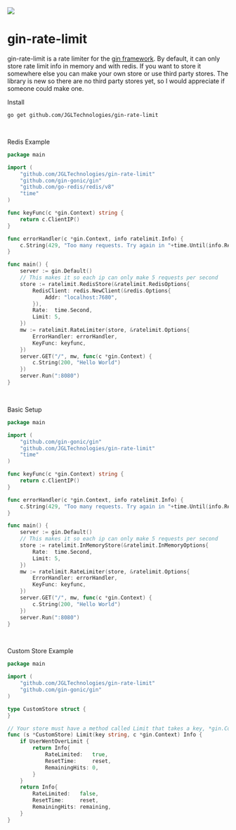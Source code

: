 <a href="https://jgltechnologies.com/discord">
<img src="https://discord.com/api/guilds/844418702430175272/embed.png">
</a>

# gin-rate-limit

gin-rate-limit is a rate limiter for the <a href="https://github.com/gin-gonic/gin">gin framework</a>. By default, it
can only store rate limit info in memory and with redis. If you want to store it somewhere else you can make your own
store or use third party stores. The library is new so there are no third party stores yet, so I would appreciate if
someone could make one.

Install

 ```shell
 go get github.com/JGLTechnologies/gin-rate-limit
```

<br>

Redis Example

```go
package main

import (
	"github.com/JGLTechnologies/gin-rate-limit"
	"github.com/gin-gonic/gin"
	"github.com/go-redis/redis/v8"
	"time"
)

func keyFunc(c *gin.Context) string {
	return c.ClientIP()
}

func errorHandler(c *gin.Context, info ratelimit.Info) {
	c.String(429, "Too many requests. Try again in "+time.Until(info.ResetTime).String())
}

func main() {
	server := gin.Default()
	// This makes it so each ip can only make 5 requests per second
	store := ratelimit.RedisStore(&ratelimit.RedisOptions{
		RedisClient: redis.NewClient(&redis.Options{
			Addr: "localhost:7680",
		}),
		Rate:  time.Second,
		Limit: 5,
	})
	mw := ratelimit.RateLimiter(store, &ratelimit.Options{
		ErrorHandler: errorHandler,
		KeyFunc: keyfunc,
    })
	server.GET("/", mw, func(c *gin.Context) {
		c.String(200, "Hello World")
	})
	server.Run(":8080")
}
```

<br>

Basic Setup

```go
package main

import (
	"github.com/gin-gonic/gin"
	"github.com/JGLTechnologies/gin-rate-limit"
	"time"
)

func keyFunc(c *gin.Context) string {
	return c.ClientIP()
}

func errorHandler(c *gin.Context, info ratelimit.Info) {
	c.String(429, "Too many requests. Try again in "+time.Until(info.ResetTime).String())
}

func main() {
	server := gin.Default()
	// This makes it so each ip can only make 5 requests per second
	store := ratelimit.InMemoryStore(&ratelimit.InMemoryOptions{
		Rate:  time.Second,
		Limit: 5,
	})
	mw := ratelimit.RateLimiter(store, &ratelimit.Options{
		ErrorHandler: errorHandler,
		KeyFunc: keyfunc,
	})
	server.GET("/", mw, func(c *gin.Context) {
		c.String(200, "Hello World")
	})
	server.Run(":8080")
}
```

<br>


Custom Store Example

```go
package main

import (
	"github.com/JGLTechnologies/gin-rate-limit"
	"github.com/gin-gonic/gin"
)

type CustomStore struct {
}

// Your store must have a method called Limit that takes a key, *gin.Context and returns ratelimit.Info
func (s *CustomStore) Limit(key string, c *gin.Context) Info {
	if UserWentOverLimit {
		return Info{
			RateLimited:   true,
			ResetTime:     reset,
			RemainingHits: 0,
		}
	}
	return Info{
		RateLimited:   false,
		ResetTime:     reset,
		RemainingHits: remaining,
	}
}
```